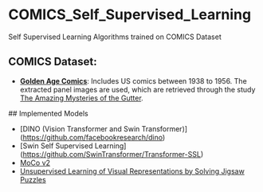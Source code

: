 # COMICS_Self_Supervised_Learning
Self Supervised Learning Algorithms trained on COMICS Dataset

## COMICS Dataset:

- [**Golden Age Comics**](https://digitalcomicmuseum.com/): Includes US comics between 1938 to 1956. The extracted panel images are used, which are retrieved through the study [The Amazing Mysteries of the Gutter](https://arxiv.org/abs/1611.05118).

## Implemented Models
- [DINO (Vision Transformer and Swin Transformer)]  (https://github.com/facebookresearch/dino)
- [Swin Self Supervised Learning] (https://github.com/SwinTransformer/Transformer-SSL)
- [MoCo v2](https://arxiv.org/abs/2003.04297)
- [Unsupervised Learning of Visual Representations by Solving Jigsaw Puzzles](https://arxiv.org/abs/1603.09246)

